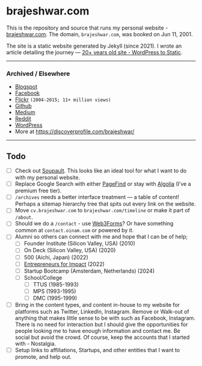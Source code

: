 # brajeshwar.com

This is the repository and source that runs my personal website - [brajeshwar.com](https://brajeshwar.com). The domain, `brajeshwar.com`, was booked on Jun 11, 2001.

The site is a static website generated by Jekyll (since 2021). I wrote an article detailing the journey — [20+ years old site - WordPress to Static](https://brajeshwar.com/2021/brajeshwar.com-2021/).

---
### Archived / Elsewhere

- [Blogspot](http://brajeshwar.blogspot.com)
- [Facebook](https://www.facebook.com/brajeshwar/)
- [Flickr](https://www.flickr.com/photos/brajeshwar/) `(2004-2015; 11+ million views)`
- [Github](http://github.com/brajeshwar)
- [Medium](https://medium.com/@brajeshwar)
- [Reddit](https://www.reddit.com/user/Brajeshwar/)
- [WordPress](https://profiles.wordpress.org/brajeshwar/)
- More at https://discoverprofile.com/brajeshwar/

---
## Todo

- [ ] Check out [Soupault](https://soupault.app). This looks like an ideal tool for what I want to do with my personal website.
- [ ] Replace Google Search with either [PageFind](https://pagefind.app) or stay with [Algolia](https://www.algolia.com) (I’ve a premium free tier).
- [ ] `/archives` needs a better interface treatment — a table of content! Perhaps a sitemap hierarchy tree that spits out every link on the website.
- [ ] Move `cv.brajeshwar.com` to `brajeshwar.com/timeline` or make it part of `/about`.
- [ ] Should we do a `/contact` - use [Web3Forms](https://web3forms.com)? Or have something common at `contact.oinam.com` or powered by it.
- [ ] Alumni so others can connect with me and hope that I can be of help;
	- [ ] Founder Institute (Silicon Valley, USA) (2010)
	- [ ] On Deck (Silicon Valley, USA) (2020)
	- [ ] 500 (Aichi, Japan) (2022)
	- [ ] [Entrepreneurs for Impact](https://www.entrepreneursforimpact.com) (2022)
	- [ ] Startup Bootcamp (Amsterdam, Netherlands) (2024)
	- [ ] School/College
		- [ ] TTUS (1985-1993)
		- [ ] MPS (1993-1995)
		- [ ] DMC (1995-1999)
- [ ] Bring in the content types, and content in-house to my website for platforms such as Twitter, LinkedIn, Instagram. Remove or Walk-out of anything that makes little sense to be with such as Facebook, Instagram. There is no need for interaction but I should give the opportunities for people looking me to have enough information and contact me. Be social but avoid the crowd. Of course, keep the accounts that I started with - Nostalgia.
- [ ] Setup links to affiliations, Startups, and other entities that I want to promote, and help out.